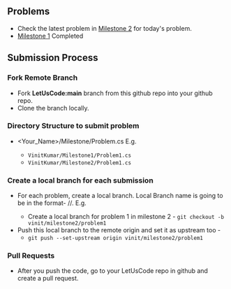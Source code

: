 ## Problems

* Check the latest problem in [Milestone 2](https://github.com/ThreeMangoTrees/LetUsCode/blob/main/PracticeProblems/Milestone2.md) for today's problem.
* [Milestone 1](https://github.com/ThreeMangoTrees/LetUsCode/blob/main/PracticeProblems/Milestone1.md) Completed


## Submission Process

### Fork Remote Branch

* Fork **LetUsCode:main** branch from this github repo into your github repo.
* Clone the branch locally.

### Directory Structure to submit problem

* <Your_Name>/Milestone<num>/Problem<num>.cs  E.g.
	* `VinitKumar/Milestone1/Problem1.cs`
 	* `VinitKumar/Milestone2/Problem1.cs`
 
### Create a local branch for each submission

* For each problem, create a local branch. Local Branch name is going to be in the format- <your-name>/<milestone-num>/<problem-num>. E.g.
  	* Create a local branch for problem 1 in milestone 2 - `git checkout -b vinit/milestone2/problem1`
* Push this local branch to the remote origin and set it as upstream too -
  	* `git push --set-upstream origin vinit/milestone2/problem1`
 
### Pull Requests

* After you push the code, go to your LetUsCode repo in github and create a pull request.


